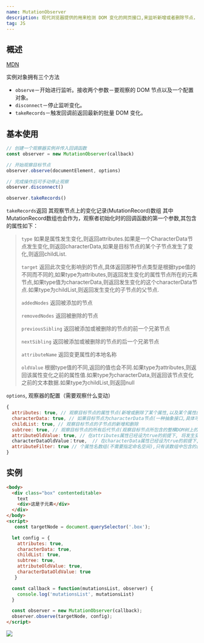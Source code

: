 ```yaml
---
name: MutationObserver
description: 现代浏览器提供的用来检测 DOM 变化的网页接口,来监听新增或者删除节点，属性更改，或者文本节点的内容更改
tag: JS
---
```


## 概述
[MDN](https://developer.mozilla.org/zh-CN/docs/Web/API/MutationObserver)



实例对象拥有三个方法
- `observe`－开始进行监听。接收两个参数－要观察的 DOM 节点以及一个配置对象。
- `disconnect`－停止监听变化。
- `takeRecords`－触发回调前返回最新的批量 DOM 变化。


## 基本使用
```js
// 创建一个观察器实例并传入回调函数
const observer = new MutationObserver(callback)

// 开始观察目标节点
observer.observe(documentElement, options)

// 完成操作后可手动停止观察
observer.disconnect()

observer.takeRecords()
```
`takeRecords`返回 其观察节点上的变化记录(MutationRecord)数组
其中MutationRecord数组也会作为，观察者初始化时的回调函数的第一个参数,其包含的属性如下：
> `type` 如果是属性发生变化,则返回attributes.如果是一个CharacterData节点发生变化,则返回characterData,如果是目标节点的某个子节点发生了变化,则返回childList.
> 
> `target` 返回此次变化影响到的节点,具体返回那种节点类型是根据type值的不同而不同的,如果type为attributes,则返回发生变化的属性节点所在的元素节点,如果type值为characterData,则返回发生变化的这个characterData节点.如果type为childList,则返回发生变化的子节点的父节点.
> 
> `addedNodes` 返回被添加的节点
> 
> `removedNodes` 返回被删除的节点
> 
> `previousSibling` 返回被添加或被删除的节点的前一个兄弟节点
> 
> `nextSibling` 返回被添加或被删除的节点的后一个兄弟节点
> 
> `attributeName` 返回变更属性的本地名称
> 
> `oldValue` 根据type值的不同,返回的值也会不同.如果type为attributes,则返回该属性变化之前的属性值.如果type为characterData,则返回该节点变化之前的文本数据.如果type为childList,则返回null


`options`, 观察器的配置（需要观察什么变动）
```js
{
  attributes: true, // 观察目标节点的属性节点(新增或删除了某个属性,以及某个属性的属性值发生了变化)。
  characterData: true, // 如果目标节点为characterData节点(一种抽象接口,具体可以为文本节点,注释节点,以及处理指令节点)时,也要观察该节点的文本内容是否发生变化
  childList: true, // 观察目标节点的子节点的新增和删除
  subtree: true, // 观察目标节点的所有后代节点(观察目标节点所包含的整棵DOM树上的上述三种节点变化)
  attributeOldValue: true, // 在attributes属性已经设为true的前提下, 将发生变化的属性节点之前的属性值记录下来(记录到下面MutationRecord对象的oldValue属性中)
  characterDataOldValue：true,  // 在characterData属性已经设为true的前提下,将发生变化characterData节点之前的文本内容记录下来(记录到下面MutationRecord对象的oldValue属性中)
  attributeFilter: true // 个属性名数组(不需要指定命名空间),只有该数组中包含的属性名发生变化时才会被观察到,其他名称的属性发生变化后会被忽略想要设置那些删选参数的话，
}
```


## 实例
```html
<body>
  <div class="box" contenteditable>
    text
    <div>这是子元素</div>
  </div>
</body>
<script>
   const targetNode = document.querySelector('.box');

  let config = {
    attributes: true,
    characterData: true,
    childList: true,
    subtree: true,
    attributeOldValue: true,
    characterDataOldValue: true
   }

  const callback = function(mutationsList, observer) {
    console.log('mutationsList', mutationsList)
  } 

  const observer = new MutationObserver(callback);
  observer.observe(targetNode, config);
</script>
```
![](/md/MutationObserver.png)